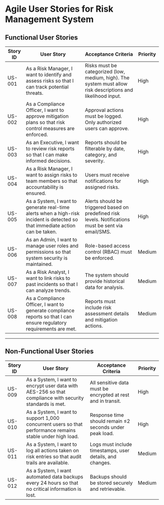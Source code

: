 # Agile User Stories for Risk Management System

## Functional User Stories  

| Story ID  | User Story | Acceptance Criteria | Priority |
|-----------|-----------|----------------------|----------|
| US-001 | As a Risk Manager, I want to identify and assess risks so that I can track potential threats. | Risks must be categorized (low, medium, high). The system must allow risk descriptions and likelihood input. | High |
| US-002 | As a Compliance Officer, I want to approve mitigation plans so that risk control measures are enforced. | Approval actions must be logged. Only authorized users can approve. | High |
| US-003 | As an Executive, I want to review risk reports so that I can make informed decisions. | Reports should be filterable by date, category, and severity. | High |
| US-004 | As a Risk Manager, I want to assign risks to team members so that accountability is ensured. | Users must receive notifications for assigned risks. | High |
| US-005 | As a System, I want to generate real-time alerts when a high-risk incident is detected so that immediate action can be taken. | Alerts should be triggered based on predefined risk levels. Notifications must be sent via email/SMS. | High |
| US-006 | As an Admin, I want to manage user roles and permissions so that system security is maintained. | Role-based access control (RBAC) must be enforced. | Medium |
| US-007 | As a Risk Analyst, I want to link risks to past incidents so that I can analyze trends. | The system should provide historical data for analysis. | Medium |
| US-008 | As a Compliance Officer, I want to generate compliance reports so that I can ensure regulatory requirements are met. | Reports must include risk assessment details and mitigation actions. | Medium |

---

## **Non-Functional User Stories**  

| Story ID  | User Story | Acceptance Criteria | Priority |
|-----------|-----------|----------------------|----------|
| US-009 | As a System, I want to encrypt user data with AES-256 so that compliance with security standards is met. | All sensitive data must be encrypted at rest and in transit. | High |
| US-010 | As a System, I want to support 1,000 concurrent users so that performance remains stable under high load. | Response time should remain ≤2 seconds under peak load. | High |
| US-011 | As a System, I want to log all actions taken on risk entries so that audit trails are available. | Logs must include timestamps, user details, and changes. | Medium |
| US-012 | As a System, I want automated data backups every 24 hours so that no critical information is lost. | Backups should be stored securely and retrievable. | Medium |


